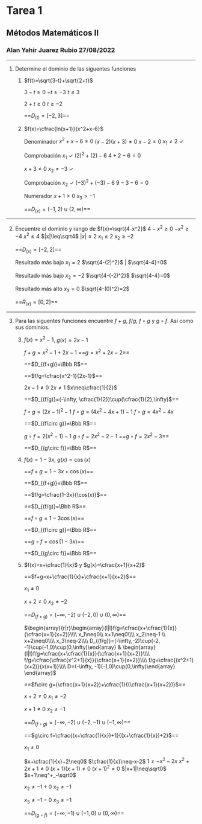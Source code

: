 # Tarea 1
## Métodos Matemáticos II
### Alan Yahir Juarez Rubio 27/08/2022
---
1. Determine el dominio de las siguentes funciones

	1) $f(t)=\sqrt{3-t}+\sqrt{2+t}$

		$3-t\geq0$
		$-t\geq-3$
		$t\leq3$

		$2+t\geq 0$
		$t\geq -2$

		==$D_{(t)}= [-2, 3]$==

    2) $f(x)=\cfrac{ln(x+1)}{x^2+x-6}$

		Denominador
		$x^2+x-6\neq0$
		$(x-2)(x+3)\neq0$
		$x-2\neq0$
		$x_1\neq2\ \checkmark$

		Comprobación $x_1\ \checkmark$
		$(2)^2+(2)-6$
		$4+2-6=0$

		$x+3\neq0$
		$x_2\neq-3\ \checkmark$

		Comprobación $x_2\ \checkmark$
		$(-3)^2+(-3)-6$
		$9-3-6=0$

		Numerador
		$x+1>0$
		$x_3>-1$

		==$D_{(x)}= (-1, 2)\cup(2,\infty)$==
---
2. Encuentre el dominio y rango de $f(x)=\sqrt{4-x^2}$
	$4-x^2\geq0$
	$-x^2\geq-4$
	$x^2\leq4$
	$|x|\leq\sqrt4$
	$|x|\leq2$
	$x_1\leq2$
	$x_2\geq-2$

	==$D_{(x)}=[-2, 2]$==

	Resultado más bajo $x_1=2$
	$\sqrt{4-(2)^2}$ | 
	$\sqrt{4-4}=0$

	Resultado más bajo $x_2=-2$
	$\sqrt{4-(-2)^2}$
	$\sqrt{4-4}=0$

	Resultado más alto $x_3=0$
	$\sqrt{4-(0)^2}=2$

	==$R_{(x)}=[0, 2]$==

---
3. Para las siguentes funciones encuentre $f+g$, $f/g$, $f\circ g$ y $g\circ f$. Así como sus dominios.

	3) $f(x)=x^2-1$, $g(x)=2x-1$

		$f+g=x^2-1+2x-1$
       ==$g=x^2+2x-2$==

        ==$D_{(f+g)}=\Bbb R$==

		==$f/g=\cfrac{x^2-1}{2x-1}$==

        $2x-1\neq 0$
        $2x\neq1$
        $x\neq\cfrac{1}{2}$

        ==$D_{(f/g)}=(-\infty, \cfrac{1}{2})\cup(\cfrac{1}{2},\infty)$==

		$f\circ g=(2x-1)^2-1$ 
        $f\circ g=(4x^2-4x+1)-1$
        $f\circ g=4x^2-4x$

        ==$D_{(f\circ g)}=\Bbb R$==
        
		$g\circ f=2(x^2-1)-1$
        $g\circ f=2x^2-2-1$
        ==$g\circ f=2x^2-3$==

        ==$D_{(g\circ f)}=\Bbb R$==

	4) $f(x)=1-3x$, $g(x)=\cos (x)$

		==$f+g=1-3x+\cos(x)$==

         ==$D_{(f+g)}=\Bbb R$==

		==$f/g=\cfrac{1-3x}{\cos(x)}$==

        ==$D_{(f/g)}=\Bbb R$==

		==$f\circ g=1-3\cos(x)$==

        ==$D_{(f\circ g)}=\Bbb R$==

		==$g\circ f=\cos(1-3x)$==

        ==$D_{(g\circ f)}=\Bbb R$==

	5) $f(x)=x+\cfrac{1}{x}$ y $g(x)=\cfrac{x+1}{x+2}$

		==$f+g=x+\cfrac{1}{x}+\cfrac{x+1}{x+2}$==

		$x_1\neq0$
		
		$x+2\neq0$
		$x_2\neq-2$

		==$D_{(f+g)}=(-\infty, -2)\cup(-2,0)\cup(0, \infty)$==

		$\begin{array}{r|r}\begin{array}{l|l}f/g=\cfrac{x+\cfrac{1}{x}}{\cfrac{x+1}{x+2}}\\\\ x_1\neq0\\ x+1\neq0\\\\ x_2\neq-1 \\ x+2\neq0\\\\ x_3\neq-2\\\\ D_{(f/g)}=(-\infty,-2)\cup(-2, -1)\cup(-1,0)\cup(0,\infty)\end{array} & \begin{array}{l|l}f/g=\cfrac{x+\cfrac{1}{x}}{\cfrac{x+1}{x+2}}\\\\ f/g=\cfrac{\cfrac{x^2+1}{x}}{\cfrac{x+1}{x+2}}\\\\ f/g=\cfrac{(x^2+1)(x+2)}{x(x+1)}\\\\ D=(-\infty, -1)(-1,0)\cup(0,\infty)\end{array} \end{array}$

		==$f\circ g=(\cfrac{x+1}{x+2})+\cfrac{1}{(\cfrac{x+1}{x+2})}$==

		$x+2\neq0$
		$x_1\neq-2$
		
		$x+1\neq0$
		$x_2\neq-1$

		==$D_{(f\circ g)}=(-\infty, -2)\cup(-2, -1)\cup(-1, \infty)$==

		==$g\circ f=\cfrac{(x+\cfrac{1}{x})+1}{(x+\cfrac{1}{x})+2}$==

		$x_1\neq0$

		$x+\cfrac{1}{x}+2\neq0$
		$\cfrac{1}{x}\neq-x-2$
		$1\neq-x^2-2x$
		$x^2+2x+1\neq0$
		$(x+1)(x+1)\neq0$
		$(x+1)^2\neq0$
		$|x+1|\neq\sqrt0$
		$x+1\neq^+_-\sqrt0$

		$x_2\neq-1+0$
		$x_2\neq-1$
		
		$x_3\neq-1-0$
		$x_3\neq-1$
		
		==$D_{(g\circ f)}=(-\infty,-1)\cup(-1,0)\cup(0,\infty)$==
		


